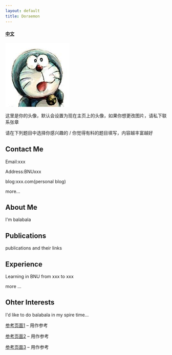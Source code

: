 ```yaml
---
layout: default
title: Doraemon
---
```



#### [中文](https://bnusss.github.io/person/default-person-zh.html)


<img src="/img/people/default-person.jpg" height="200px" width="200px" />

这里是你的头像，默认会设置为现在主页上的头像，如果你想更改图片，请私下联系张章

请在下列题目中选择你感兴趣的 / 你觉得有料的题目填写，内容越丰富越好

## Contact Me

Email:xxx

Address:BNUxxx

blog:xxx.com(personal blog)

more...

## About Me

I'm balabala

## Publications

publications and their links

## Experience

Learning in BNU from xxx to xxx

more ...

## Ohter Interests

I'd like to do balabala in my spire time...


[参考页面1](https://homes.cs.washington.edu/~billzorn/) &ndash; 用作参考

[参考页面2](https://homes.cs.washington.edu/~vlee2/) &ndash; 用作参考

[参考页面3](http://www.shawnless.net/Shawn) &ndash; 用作参考
